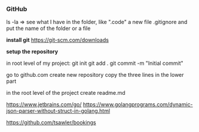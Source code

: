 ### GitHub

ls -la => see what I have in the folder, like ".code"
a new file .gitignore and put the name of the folder or a file



**install git**
https://git-scm.com/downloads

**setup the repository**

in root level of my project:
git init
git add .
git commit -m "Initial commit"


go to github.com
create new repository
copy the three lines in the lower part

in the root level of the project create readme.md



https://www.jetbrains.com/go/
https://www.golangprograms.com/dynamic-json-parser-without-struct-in-golang.html

https://github.com/tsawler/bookings